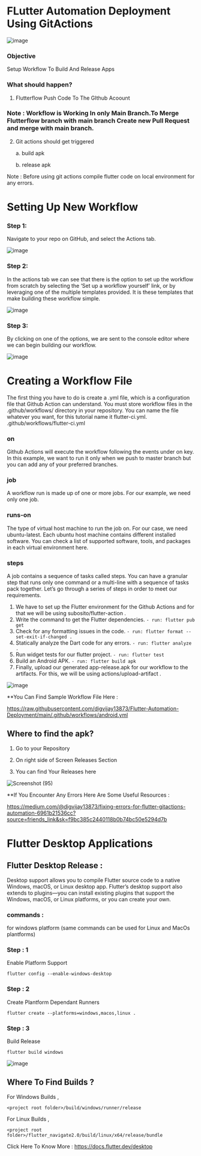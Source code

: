 # FLutter Automation Deployment Using GitActions

![image](https://user-images.githubusercontent.com/71278693/148900145-01b4e632-d2d8-476c-9ef3-126ac9257903.png)


### Objective

Setup Workflow To Build And Release Apps

### What should happen?

1. Flutterflow Push Code To The GIthub Acoount
 
### Note : Workflow is Working In only Main Branch.To Merge Flutterflow branch with main branch Create new Pull Request and merge with main branch.

2. Git actions should get triggered

	a. build apk
	
	b. release apk

Note : Before using git actions compile flutter code on local environment for any errors.


# Setting Up New Workflow

### Step 1: 

Navigate to your repo on GitHub, and select the Actions tab.

![image](https://user-images.githubusercontent.com/71278693/148893070-ae70a79c-5ed9-4975-a5df-e1cf5057e89c.png)


### Step 2: 

In the actions tab we can see that there is the option to set up the workflow from scratch by selecting the ‘Set up a workflow yourself’ link, or by leveraging one of the multiple templates provided. It is these templates that make building these workflow simple.
 
![image](https://user-images.githubusercontent.com/71278693/148893125-c8e40f0c-876a-46dd-bac4-3064e6001831.png)


### Step 3: 

By clicking on one of the options, we are sent to the console editor where we can begin building our workflow.

![image](https://user-images.githubusercontent.com/71278693/148895271-8da21f91-e776-4422-af36-61a370edbc4e.png)

 
# Creating a Workflow File

The first thing you have to do is create a .yml file, which is a configuration file that Github Action can understand.
You must store workflow files in the .github/workflows/ directory in your repository. You can name the file whatever you want, for this tutorial name it flutter-ci.yml.
.github/workflows/flutter-ci.yml

### on
Github Actions will execute the workflow following the events under on key. In this example, we want to run it only when we push to master branch but you can add any of your preferred branches.

### job
A workflow run is made up of one or more jobs. For our example, we need only one job.

### runs-on
The type of virtual host machine to run the job on. For our case, we need ubuntu-latest.
Each ubuntu host machine contains different installed software. You can check a list of supported software, tools, and packages in each virtual environment here.

### steps
A job contains a sequence of tasks called steps.
You can have a granular step that runs only one command or a multi-line with a sequence of tasks pack together.
Let’s go through a series of steps in order to meet our requirements.
1. We have to set up the Flutter environment for the Github Actions and for that we will be using subosito/flutter-action .
2. Write the command to get the Flutter dependencies.
```- run: flutter pub get```
3. Check for any formatting issues in the code.
```- run: flutter format --set-exit-if-changed .```
4. Statically analyze the Dart code for any errors.
```- run: flutter analyze .```
5. Run widget tests for our flutter project.
```- run: flutter test```
6. Build an Android APK.
```- run: flutter build apk```
7. Finally, upload our generated app-release.apk for our workflow to the artifacts. For this, we will be using actions/upload-artifact .

![image](https://user-images.githubusercontent.com/71278693/148893564-3a877a9d-cc2d-4a20-88dc-efa389dfd704.png)

**You Can Find Sample Workflow File Here :

https://raw.githubusercontent.com/digvijay13873/Flutter-Automation-Deployment/main/.github/workflows/android.yml
 
  ## Where to find the apk?
  
1.	 Go to your Repository
	 
2.	 On right side of Screen Releases Section

3.	 You can find Your Releases here

![Screenshot (95)](https://user-images.githubusercontent.com/71278693/148894308-443fb82c-7af2-4164-bee8-3ab3ee4a0699.png)


**If You Encounter Any Errors Here Are Some Useful Resources :

https://medium.com/@digvijay13873/fixing-errors-for-flutter-gitactions-automation-6961b21536cc?source=friends_link&sk=f9bc385c2440118b0b74bc50e5294d7b
	
# Flutter Desktop Applications

## Flutter Desktop Release :

Desktop support allows you to compile Flutter source code to a native Windows, macOS, or Linux desktop app. Flutter’s desktop support also extends to plugins—you can install existing plugins that support the Windows, macOS, or Linux platforms, or you can create your own.

### commands : 

for windows platform (same commands can be used for Linux and MacOs plantforms)

### Step : 1

Enable Platform Support

```flutter config --enable-windows-desktop```

### Step : 2

Create Plantform Dependant Runners

```flutter create --platforms=windows,macos,linux .```

### Step : 3

Build Release

```flutter build windows``` 

![image](https://user-images.githubusercontent.com/71278693/149717997-37aa1e67-1041-40c5-8480-8a72eadf203d.png)

## Where To Find Builds ?

For Windows Builds , 

```<project root folder>/build/windows/runner/release```

For Linux Builds , 

```<project root folder>/flutter_navigate2.0/build/linux/x64/release/bundle```

Click Here To Know More :
https://docs.flutter.dev/desktop



